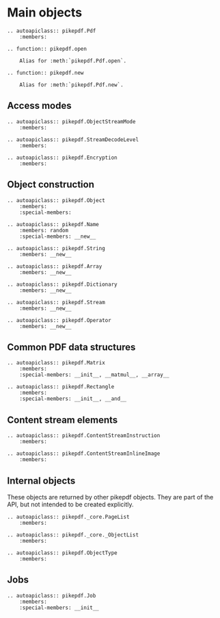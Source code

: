 # Main objects

```{eval-rst}
.. autoapiclass:: pikepdf.Pdf
    :members:
```

```{eval-rst}
.. function:: pikepdf.open

    Alias for :meth:`pikepdf.Pdf.open`.
```

```{eval-rst}
.. function:: pikepdf.new

    Alias for :meth:`pikepdf.Pdf.new`.
```

## Access modes

```{eval-rst}
.. autoapiclass:: pikepdf.ObjectStreamMode
    :members:
```

```{eval-rst}
.. autoapiclass:: pikepdf.StreamDecodeLevel
    :members:
```

```{eval-rst}
.. autoapiclass:: pikepdf.Encryption
    :members:
```

## Object construction

```{eval-rst}
.. autoapiclass:: pikepdf.Object
    :members:
    :special-members:
```

```{eval-rst}
.. autoapiclass:: pikepdf.Name
    :members: random
    :special-members: __new__
```

```{eval-rst}
.. autoapiclass:: pikepdf.String
    :members: __new__
```

```{eval-rst}
.. autoapiclass:: pikepdf.Array
    :members: __new__
```

```{eval-rst}
.. autoapiclass:: pikepdf.Dictionary
    :members: __new__
```

```{eval-rst}
.. autoapiclass:: pikepdf.Stream
    :members: __new__
```

```{eval-rst}
.. autoapiclass:: pikepdf.Operator
    :members: __new__
```

## Common PDF data structures

```{eval-rst}
.. autoapiclass:: pikepdf.Matrix
    :members:
    :special-members: __init__, __matmul__, __array__
```

```{eval-rst}
.. autoapiclass:: pikepdf.Rectangle
    :members:
    :special-members: __init__, __and__
```

## Content stream elements

```{eval-rst}
.. autoapiclass:: pikepdf.ContentStreamInstruction
    :members:
```

```{eval-rst}
.. autoapiclass:: pikepdf.ContentStreamInlineImage
    :members:
```

## Internal objects

These objects are returned by other pikepdf objects. They are part of the API,
but not intended to be created explicitly.

```{eval-rst}
.. autoapiclass:: pikepdf._core.PageList
    :members:
```

```{eval-rst}
.. autoapiclass:: pikepdf._core._ObjectList
    :members:
```

```{eval-rst}
.. autoapiclass:: pikepdf.ObjectType
    :members:
```

## Jobs

```{eval-rst}
.. autoapiclass:: pikepdf.Job
    :members:
    :special-members: __init__
```
